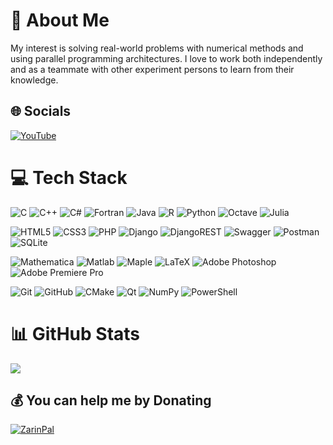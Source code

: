 # 💫 About Me
My interest is solving real-world problems with numerical methods and using parallel programming architectures.
I love to work both independently and as a teammate with other experiment persons to learn from their knowledge.

## 🌐 Socials
[![YouTube](https://img.shields.io/badge/YouTube-%23FF0000.svg?logo=YouTube&logoColor=white)](https://youtube.com/@aforouz) 

# 💻 Tech Stack
![C](https://img.shields.io/badge/c-%2300599C.svg?style=for-the-badge&logo=c&logoColor=white) 
![C++](https://img.shields.io/badge/c++-%2300599C.svg?style=for-the-badge&logo=c%2B%2B&logoColor=white) 
![C#](https://img.shields.io/badge/c%23-%23239120.svg?style=for-the-badge&logo=csharp&logoColor=white) 
![Fortran](https://img.shields.io/badge/Fortran-%23734F96.svg?style=for-the-badge&logo=fortran&logoColor=white) 
![Java](https://img.shields.io/badge/java-%23ED8B00.svg?style=for-the-badge&logo=openjdk&logoColor=white) 
![R](https://img.shields.io/badge/r-%23276DC3.svg?style=for-the-badge&logo=r&logoColor=white) 
![Python](https://img.shields.io/badge/python-3670A0?style=for-the-badge&logo=python&logoColor=ffdd54) 
![Octave](https://img.shields.io/badge/OCTAVE-darkblue?style=for-the-badge&logo=octave&logoColor=fcd683) 
![Julia](https://img.shields.io/badge/-Julia-9558B2?style=for-the-badge&logo=julia&logoColor=white) 
<!-- -->
![HTML5](https://img.shields.io/badge/html5-%23E34F26.svg?style=for-the-badge&logo=html5&logoColor=white) 
![CSS3](https://img.shields.io/badge/css3-%231572B6.svg?style=for-the-badge&logo=css3&logoColor=white)
![PHP](https://img.shields.io/badge/php-%23777BB4.svg?style=for-the-badge&logo=php&logoColor=white) 
![Django](https://img.shields.io/badge/django-%23092E20.svg?style=for-the-badge&logo=django&logoColor=white) 
![DjangoREST](https://img.shields.io/badge/DJANGO-REST-ff1709?style=for-the-badge&logo=django&logoColor=white&color=ff1709&labelColor=gray) 
![Swagger](https://img.shields.io/badge/-Swagger-%23Clojure?style=for-the-badge&logo=swagger&logoColor=white) 
![Postman](https://img.shields.io/badge/Postman-FF6C37?style=for-the-badge&logo=postman&logoColor=white)
![SQLite](https://img.shields.io/badge/sqlite-%2307405e.svg?style=for-the-badge&logo=sqlite&logoColor=white)
<!-- -->
![Mathematica](https://img.shields.io/badge/Mathematica-ff1709?style=for-the-badge?logo=wolframalphamathematica) 
![Matlab](https://img.shields.io/badge/Matlab-orange?style=for-the-badge) 
![Maple](https://img.shields.io/badge/Maple-blue?style=for-the-badge) 
![LaTeX](https://img.shields.io/badge/latex-%23008080.svg?style=for-the-badge&logo=latex&logoColor=white) 
![Adobe Photoshop](https://img.shields.io/badge/adobe%20photoshop-%2331A8FF.svg?style=for-the-badge&logo=adobe%20photoshop&logoColor=white) 
![Adobe Premiere Pro](https://img.shields.io/badge/Adobe%20Premiere%20Pro-9999FF.svg?style=for-the-badge&logo=Adobe%20Premiere%20Pro&logoColor=white) 
<!-- -->
![Git](https://img.shields.io/badge/git-%23F05033.svg?style=for-the-badge&logo=git&logoColor=white) 
![GitHub](https://img.shields.io/badge/github-%23121011.svg?style=for-the-badge&logo=github&logoColor=white) 
![CMake](https://img.shields.io/badge/CMake-%23008FBA.svg?style=for-the-badge&logo=cmake&logoColor=white) 
![Qt](https://img.shields.io/badge/Qt-%23217346.svg?style=for-the-badge&logo=Qt&logoColor=white) 
![NumPy](https://img.shields.io/badge/numpy-%23013243.svg?style=for-the-badge&logo=numpy&logoColor=white) 
![PowerShell](https://img.shields.io/badge/PowerShell-%235391FE.svg?style=for-the-badge&logo=powershell&logoColor=white) 

<!-- 
![TensorFlow](https://img.shields.io/badge/TensorFlow-%23FF6F00.svg?style=for-the-badge&logo=TensorFlow&logoColor=white)
![GitLab](https://img.shields.io/badge/gitlab-%23181717.svg?style=for-the-badge&logo=gitlab&logoColor=white)
![nVIDIA](https://img.shields.io/badge/nVIDIA-%2376B900.svg?style=for-the-badge&logo=nVIDIA&logoColor=white) 
![MySQL](https://img.shields.io/badge/mysql-4479A1.svg?style=for-the-badge&logo=mysql&logoColor=white)
![Haskell](https://img.shields.io/badge/Haskell-5e5086?style=for-the-badge&logo=haskell&logoColor=white)
-->

# 📊 GitHub Stats
![](https://github-readme-stats.vercel.app/api/top-langs/?username=aforouz&theme=dark&hide_border=false&include_all_commits=true&count_private=true&layout=compact)
<!--
![](https://github-readme-stats.vercel.app/api?username=aforouz&theme=dark&hide_border=false&include_all_commits=true&count_private=true)<br/>
![](https://github-readme-streak-stats.herokuapp.com/?user=aforouz&theme=dark&hide_border=false)<br/>
-->

<!-- 
## 🏆 GitHub Trophies
![](https://github-profile-trophy.vercel.app/?username=aforouz&theme=radical&no-frame=false&no-bg=true&margin-w=4)

### ✍️ Random Dev Quote
![](https://quotes-github-readme.vercel.app/api?type=horizontal&theme=radical)

### 🔝 Top Contributed Repo
![](https://github-contributor-stats.vercel.app/api?username=aforouz&limit=5&theme=dark&combine_all_yearly_contributions=true)
-->

<!-- [![](https://visitcount.itsvg.in/api?id=aforouz&icon=0&color=0)](https://visitcount.itsvg.in) -->

## 💰 You can help me by Donating
<!--
[![BuyMeACoffee](https://img.shields.io/badge/Buy%20Me%20a%20Coffee-ffdd00?style=for-the-badge&logo=buy-me-a-coffee&logoColor=black)](https://buymeacoffee.com/aforouz) 
[![Ko-Fi](https://img.shields.io/badge/Ko--fi-F16061?style=for-the-badge&logo=ko-fi&logoColor=white)](https://ko-fi.com/aforouz) 
[![زرین‌پال](https://avatars.githubusercontent.com/u/19504004?s=30&v=4)](https://zarinp.al/670147) 
-->
[![ZarinPal](https://avatars.githubusercontent.com/u/19504004?s=70&v=4)](https://zarinp.al/670147) 
  
<!-- Proudly created with GPRM ( https://gprm.itsvg.in ) -->